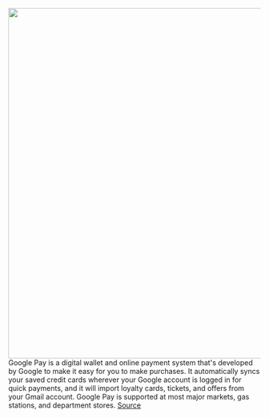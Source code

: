 <img src='https://cdn.vox-cdn.com/thumbor/ccdBQEWgH7d8LIfXjtQxlJixXYo=/0x0:1076x830/1200x800/filters:focal(432x176:604x348)/cdn.vox-cdn.com/uploads/chorus_image/image/70609738/Screenshot_20220311_110015__1_.0.png' width='700px' /><br/>
Google Pay is a digital wallet and online payment system that's developed by Google to make it easy for you to make purchases. It automatically syncs your saved credit cards wherever your Google account is logged in for quick payments, and it will import loyalty cards, tickets, and offers from your Gmail account. Google Pay is supported at most major markets, gas stations, and department stores.
<a href='https://www.theverge.com/22971315/google-pay-gpay-how-to-android'> Source <a/>
